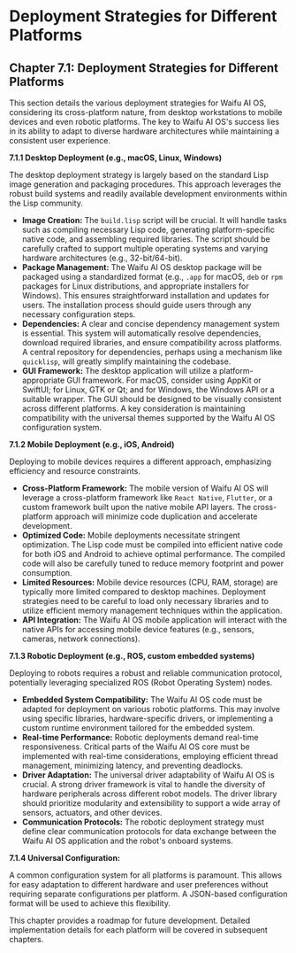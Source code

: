# Deployment Strategies for Different Platforms

## Chapter 7.1: Deployment Strategies for Different Platforms

This section details the various deployment strategies for Waifu AI OS, considering its cross-platform nature, from desktop workstations to mobile devices and even robotic platforms.  The key to Waifu AI OS's success lies in its ability to adapt to diverse hardware architectures while maintaining a consistent user experience.

**7.1.1 Desktop Deployment (e.g., macOS, Linux, Windows)**

The desktop deployment strategy is largely based on the standard Lisp image generation and packaging procedures.  This approach leverages the robust build systems and readily available development environments within the Lisp community.

* **Image Creation:**  The `build.lisp` script will be crucial. It will handle tasks such as compiling necessary Lisp code, generating platform-specific native code, and assembling required libraries.  The script should be carefully crafted to support multiple operating systems and varying hardware architectures (e.g., 32-bit/64-bit).
* **Package Management:** The Waifu AI OS desktop package will be packaged using a standardized format (e.g., `.app` for macOS, `deb` or `rpm` packages for Linux distributions, and appropriate installers for Windows). This ensures straightforward installation and updates for users.  The installation process should guide users through any necessary configuration steps.
* **Dependencies:**  A clear and concise dependency management system is essential.  This system will automatically resolve dependencies, download required libraries, and ensure compatibility across platforms.  A central repository for dependencies, perhaps using a mechanism like `quicklisp`, will greatly simplify maintaining the codebase.
* **GUI Framework:** The desktop application will utilize a platform-appropriate GUI framework.  For macOS, consider using AppKit or SwiftUI; for Linux, GTK or Qt; and for Windows, the Windows API or a suitable wrapper. The GUI should be designed to be visually consistent across different platforms.  A key consideration is maintaining compatibility with the universal themes supported by the Waifu AI OS configuration system.

**7.1.2 Mobile Deployment (e.g., iOS, Android)**

Deploying to mobile devices requires a different approach, emphasizing efficiency and resource constraints.

* **Cross-Platform Framework:** The mobile version of Waifu AI OS will leverage a cross-platform framework like  `React Native`, `Flutter`, or a custom framework built upon the native mobile API layers. The cross-platform approach will minimize code duplication and accelerate development.
* **Optimized Code:**  Mobile deployments necessitate stringent optimization.  The Lisp code must be compiled into efficient native code for both iOS and Android to achieve optimal performance. The compiled code will also be carefully tuned to reduce memory footprint and power consumption.
* **Limited Resources:** Mobile device resources (CPU, RAM, storage) are typically more limited compared to desktop machines.  Deployment strategies need to be careful to load only necessary libraries and to utilize efficient memory management techniques within the application.
* **API Integration:** The Waifu AI OS mobile application will interact with the native APIs for accessing mobile device features (e.g., sensors, cameras, network connections).

**7.1.3 Robotic Deployment (e.g., ROS, custom embedded systems)**

Deploying to robots requires a robust and reliable communication protocol, potentially leveraging specialized ROS (Robot Operating System) nodes.

* **Embedded System Compatibility:** The Waifu AI OS code must be adapted for deployment on various robotic platforms. This may involve using specific libraries, hardware-specific drivers, or implementing a custom runtime environment tailored for the embedded system.
* **Real-time Performance:** Robotic deployments demand real-time responsiveness.  Critical parts of the Waifu AI OS core must be implemented with real-time considerations, employing efficient thread management, minimizing latency, and preventing deadlocks.
* **Driver Adaptation:** The universal driver adaptability of Waifu AI OS is crucial. A strong driver framework is vital to handle the diversity of hardware peripherals across different robot models.  The driver library should prioritize modularity and extensibility to support a wide array of sensors, actuators, and other devices.
* **Communication Protocols:** The robotic deployment strategy must define clear communication protocols for data exchange between the Waifu AI OS application and the robot's onboard systems.

**7.1.4  Universal Configuration:**

A common configuration system for all platforms is paramount. This allows for easy adaptation to different hardware and user preferences without requiring separate configurations per platform.  A JSON-based configuration format will be used to achieve this flexibility.


This chapter provides a roadmap for future development.  Detailed implementation details for each platform will be covered in subsequent chapters.


<a id='chapter-7-2'></a>

